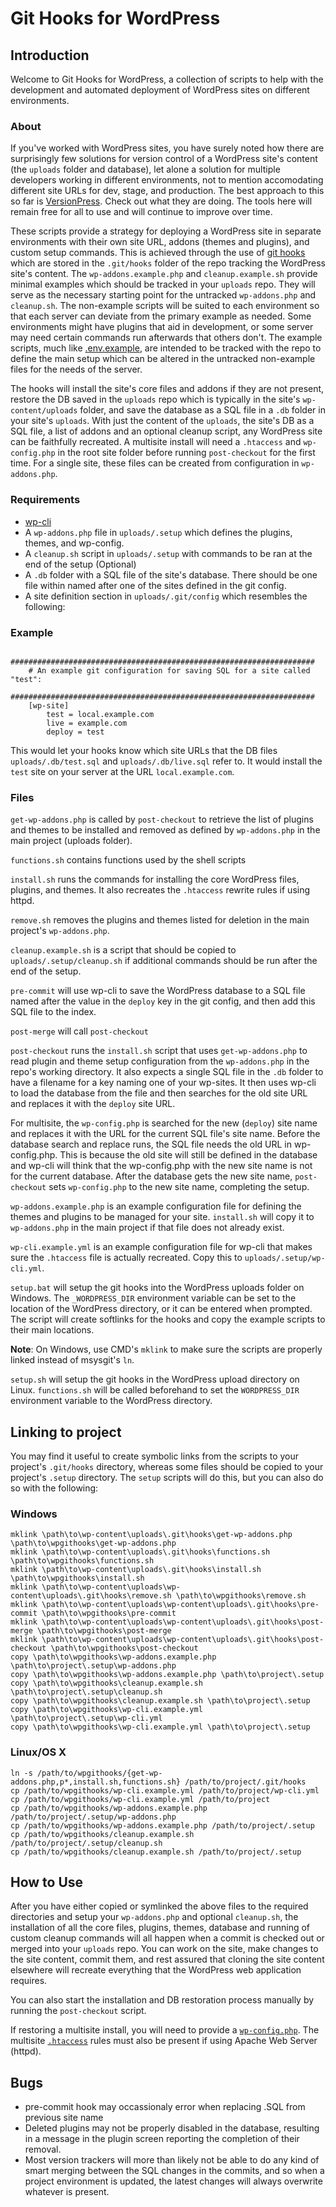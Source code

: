 # Git Hooks for WordPress

## Introduction

Welcome to Git Hooks for WordPress, a collection of scripts to help with the development and automated deployment of WordPress sites on different environments.

### About

If you've worked with WordPress sites, you have surely noted how there are surprisingly few solutions for version control of a WordPress site's content (the `uploads` folder and database), let alone a solution for multiple developers working in different environments, not to mention accomodating different site URLs for dev, stage, and production. The best approach to this so far is [VersionPress](http://versionpress.net/). Check out what they are doing. The tools here will remain free for all to use and will continue to improve over time.

These scripts provide a strategy for deploying a WordPress site in separate environments with their own site URL, addons (themes and plugins), and custom setup commands. This
is achieved through the use of [git hooks](https://git-scm.com/book/en/v2/Customizing-Git-Git-Hooks) which are stored in the `.git/hooks` folder of the repo tracking the WordPress site's content. The `wp-addons.example.php` and `cleanup.example.sh` provide minimal examples which should be tracked in your `uploads` repo. They will serve as the necessary starting point for the  untracked `wp-addons.php` and `cleanup.sh`. The non-example scripts will be suited to each environment so that each server can deviate from the primary example as needed. Some environments might have plugins that aid in development, or some server may need certain commands run afterwards that others don't. The example scripts, much like [.env.example](https://github.com/vlucas/phpdotenv), are intended to be tracked with the repo to define the main setup which can be altered in the untracked non-example files for the needs of the server.


The hooks will install the site's core files and addons if they are not present, restore the DB saved in the `uploads` repo which is typically in the site's `wp-content/uploads` folder, and save the database as a SQL file in a `.db` folder in your site's `uploads`. With just the content of the `uploads`, the site's DB as a SQL file, a list of addons and an optional cleanup script, any WordPress site can be faithfully recreated. A multisite install will need a `.htaccess` and `wp-config.php` in the root site folder before running `post-checkout` for the first time. For a single site, these files can be created from configuration in `wp-addons.php`.

### Requirements

* [wp-cli](http://wp-cli.org/)
* A `wp-addons.php` file in `uploads/.setup` which defines the plugins, themes, and wp-config.
* A `cleanup.sh` script in `uploads/.setup` with commands to be ran at the end of the setup (Optional)
* A `.db` folder with a SQL file of the site's database. There should be one file within named after one of the sites defined in the git config.
* A site definition section in `uploads/.git/config` which resembles the following:

### Example
		####################################################################
		# An example git configuration for saving SQL for a site called "test":
		####################################################################
		[wp-site]
			test = local.example.com
			live = example.com
			deploy = test

This would let your hooks know which site URLs that the DB files `uploads/.db/test.sql` and `uploads/.db/live.sql` refer to. It would install the `test` site on your server at the URL `local.example.com`.
            
### Files
`get-wp-addons.php` is called by `post-checkout` to retrieve the list of plugins and themes to be installed and removed as defined by `wp-addons.php`
in the main project (uploads folder).

`functions.sh` contains functions used by the shell scripts

`install.sh` runs the commands for installing the core WordPress files, plugins, and themes. It also recreates the `.htaccess` rewrite rules if using httpd.

`remove.sh` removes the plugins and themes listed for deletion in the main project's `wp-addons.php`.

`cleanup.example.sh` is a script that should be copied to `uploads/.setup/cleanup.sh` if additional commands should be run after the end of the setup.
            
`pre-commit` will use wp-cli to save the WordPress database to a SQL file named after the value in the `deploy` key in the git config, and then add this SQL file to the index.

`post-merge` will call `post-checkout`

`post-checkout` runs the `install.sh` script that uses `get-wp-addons.php` to read plugin and theme setup configuration from the `wp-addons.php` in the repo's working directory. It also expects a single SQL file in the `.db` folder to have a filename for a key naming one of your wp-sites. It then uses wp-cli to load the database from the file and then searches for the old site URL and replaces it with the `deploy` site URL.

For multisite, the `wp-config.php` is searched for the new (`deploy`) site name and replaces it with the URL for the current SQL file's site name. Before the database search and replace runs, the SQL file needs the old URL in wp-config.php. This is because the old site will still be defined in the database and wp-cli will think that the wp-config.php with the new site name is not for the current database. After the database gets the new site name, `post-checkout` sets `wp-config.php` to the new site name, completing the setup.

`wp-addons.example.php` is an example configuration file for defining the themes and plugins to be managed for your site. `install.sh` will copy it to `wp-addons.php`
in the main project if that file does not already exist.

`wp-cli.example.yml` is an example configuration file for wp-cli that makes sure the `.htaccess` file is actually recreated. Copy this to `uploads/.setup/wp-cli.yml`.

`setup.bat` will setup the git hooks into the WordPress uploads folder on Windows. The `_WORDPRESS_DIR` environment variable can be set to the location of the WordPress
directory, or it can be entered when prompted. The script will create softlinks for the hooks and copy the example scripts to their main locations.

__Note__:  On Windows, use CMD's `mklink` to make sure the scripts are properly linked instead of msysgit's `ln`.

`setup.sh` will setup the git hooks in the WordPress upload directory on Linux. `functions.sh` will be called beforehand to set the `WORDPRESS_DIR` environment variable to the
WordPress directory.

## Linking to project
You may find it useful to create symbolic links from the scripts to your project's `.git/hooks` directory, whereas some files should be copied to your project's `.setup` directory. The `setup` scripts will do this, but you can also do so with the following:

### Windows
    mklink \path\to\wp-content\uploads\.git\hooks\get-wp-addons.php \path\to\wpgithooks\get-wp-addons.php
    mklink \path\to\wp-content\uploads\.git\hooks\functions.sh \path\to\wpgithooks\functions.sh
    mklink \path\to\wp-content\uploads\.git\hooks\install.sh \path\to\wpgithooks\install.sh
    mklink \path\to\wp-content\uploads\wp-content\uploads\.git\hooks\remove.sh \path\to\wpgithooks\remove.sh
    mklink \path\to\wp-content\uploads\wp-content\uploads\.git\hooks\pre-commit \path\to\wpgithooks\pre-commit
    mklink \path\to\wp-content\uploads\wp-content\uploads\.git\hooks\post-merge \path\to\wpgithooks\post-merge
    mklink \path\to\wp-content\uploads\wp-content\uploads\.git\hooks\post-checkout \path\to\wpgithooks\post-checkout
    copy \path\to\wpgithooks\wp-addons.example.php \path\to\project\.setup\wp-addons.php
    copy \path\to\wpgithooks\wp-addons.example.php \path\to\project\.setup
    copy \path\to\wpgithooks\cleanup.example.sh \path\to\project\.setup\cleanup.sh
    copy \path\to\wpgithooks\cleanup.example.sh \path\to\project\.setup
    copy \path\to\wpgithooks\wp-cli.example.yml \path\to\project\.setup\wp-cli.yml
    copy \path\to\wpgithooks\wp-cli.example.yml \path\to\project\.setup

### Linux/OS X
    ln -s /path/to/wpgithooks/{get-wp-addons.php,p*,install.sh,functions.sh} /path/to/project/.git/hooks    
    cp /path/to/wpgithooks/wp-cli.example.yml /path/to/project/wp-cli.yml
    cp /path/to/wpgithooks/wp-cli.example.yml /path/to/project
    cp /path/to/wpgithooks/wp-addons.example.php /path/to/project/.setup/wp-addons.php
    cp /path/to/wpgithooks/wp-addons.example.php /path/to/project/.setup
    cp /path/to/wpgithooks/cleanup.example.sh /path/to/project/.setup/cleanup.sh
    cp /path/to/wpgithooks/cleanup.example.sh /path/to/project/.setup

## How to Use

After you have either copied or symlinked the above files to the required directories and setup your `wp-addons.php` and optional `cleanup.sh`, the installation of all the core files, plugins, themes, database and running of custom cleanup commands will all happen when a commit is checked out or merged into your `uploads` repo. You can work on the site, make changes to the site content, commit them, and rest assured that cloning the site content elsewhere will recreate everything that the WordPress web application requires.

You can also start the installation and DB restoration process manually by running the `post-checkout` script.

If restoring a multisite install, you will need to provide a [`wp-config.php`](https://codex.wordpress.org/Create_A_Network#Step_4:_Enabling_the_Network). The multisite [`.htaccess`](https://codex.wordpress.org/Multisite_Network_Administration#.htaccess_and_Mod_Rewrite) rules must also be present if using Apache Web Server \(httpd\).
    
## Bugs
* pre-commit hook may occassionaly error when replacing .SQL from previous site name
* Deleted plugins may not be properly disabled in the database, resulting in a message in the plugin screen reporting the completion of their removal.
* Most version trackers will more than likely not be able to do any kind of smart merging between the SQL changes in the commits, and so when a project environment is updated, the latest changes will always overwrite whatever is present.
